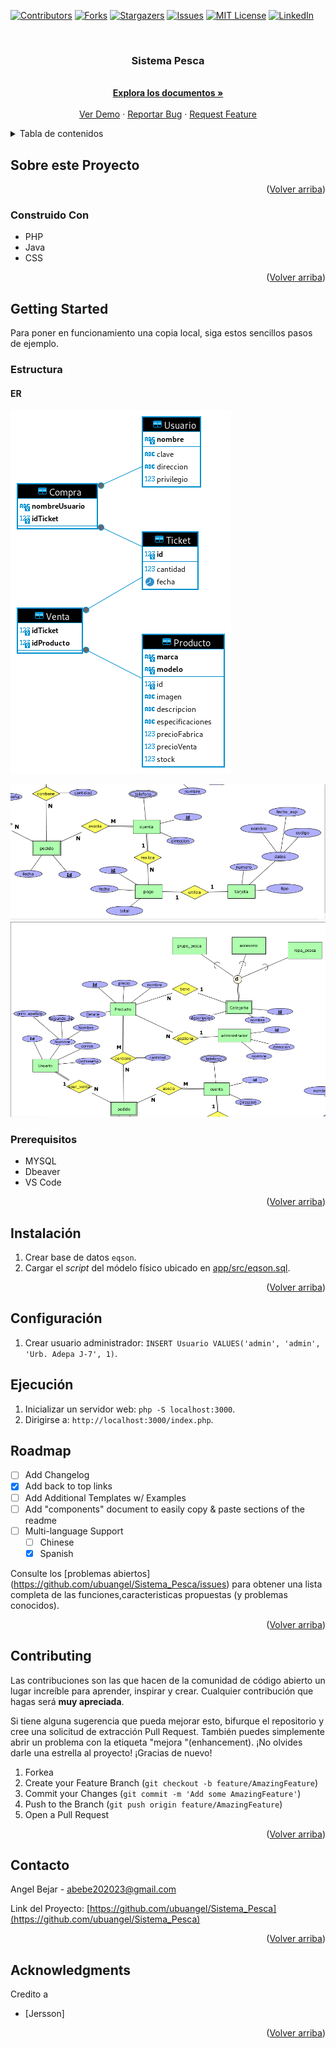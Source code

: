 
<a name="readme-top"></a>




<!-- PROJECT SHIELDS -->

[![Contributors][contributors-shield]][contributors-url]
[![Forks][forks-shield]][forks-url]
[![Stargazers][stars-shield]][stars-url]
[![Issues][issues-shield]][issues-url]
[![MIT License][license-shield]][license-url]
[![LinkedIn][linkedin-shield]][linkedin-url]



<!-- PROJECT LOGO -->
<br />
<div align="center">
<a href="https://github.com/ubuangel/Sistema_Pesca">
    <!--<img src="images/pistola.jpg" alt="Logo" width="80" height="80">-->
  </a>

<h3 align="center">Sistema Pesca</h3>


  <p align="center">

   <br />
    <a href="https://github.com/ubuangel/Sistema_Pesca"><strong>Explora los documentos »</strong></a>
    <br />
    <br />
    <a href="https://github.com/ubuangel/Sistema_Pesca">Ver Demo</a>
    ·
    <a href="https://github.com/ubuangel/Sistema_Pesca/issues">Reportar Bug</a>
    ·
    <a href="https://github.com/ubuangel/Sistema_Pesca/issues">Request Feature</a>
    
  
  </p>
</div>




<!-- TABLE OF CONTENTS -->
<details>
  <summary>Tabla de contenidos</summary>
  <ol>
    <li>
      <a href="#Sobre-este-Proyecto">Sobre Este Proyecto</a>
      <ul>
        <li><a href="#construido--con">Construido Con</a></li>
      </ul>
    </li>
    <li>
      <a href="#getting-started">Getting Started</a>
      <ul>
        <li><a href="#prerequisitos">Prerequisitos</a></li>
        <li><a href="#instalacion">Instalacion</a></li>
      </ul>
    </li>
    <li><a href="#uso">Uso</a></li>
    <li><a href="#roadmap">Roadmap</a></li>
    <li><a href="#contributing">Contribuciones</a></li>
    <li><a href="#license">License</a></li>
    <li><a href="#contacto">Contacto</a></li>
    <li><a href="#acknowledgments">Agradecimientos</a></li>
  </ol>
</details>





<!-- ABOUT THE PROJECT -->
## Sobre este Proyecto

<!-- 
![Descripción de la imagen Markdown](/images/Captura%20desde%202024-02-26%2020-04-59.png)  -->


<p align="right">(<a href="#readme-top">Volver arriba</a>)</p>






### Construido  Con

 
* PHP
* Java
* CSS

<!--* [![Unity]][Unity-url]-->
<!--* [![Bootstrap][Bootstrap.com]][Bootstrap-url]-->


<p align="right">(<a href="#readme-top">Volver arriba</a>)</p>



<!-- GETTING STARTED -->
## Getting Started


Para poner en funcionamiento una copia local, siga estos sencillos pasos de ejemplo.
### Estructura

#### ER
 ![Descripción de la imagen Markdown](/image/eqsonER.png)


 ![Descripción de la imagen Markdown](/image/diagrama.png)
 ![Descripción de la imagen Markdown](/image/diagrama2.png)

### Prerequisitos


* MYSQL
* Dbeaver
* VS Code




<p align="right">(<a href="#readme-top">Volver arriba</a>)</p>


## Instalación
1. Crear base de datos `eqson`.
2. Cargar el _script_ del módelo físico ubicado en [app/src/eqson.sql](./app/src/eqson.sql).

<p align="right">(<a href="#readme-top">Volver arriba</a>)</p>

## Configuración
1. Crear usuario administrador:
`INSERT Usuario VALUES('admin', 'admin', 'Urb. Adepa J-7', 1)`.

## Ejecución
1. Inicializar un servidor web: `php -S localhost:3000`.
2. Dirigirse a: `http://localhost:3000/index.php`.


<!-- ROADMAP -->
## Roadmap

- [ ] Add Changelog
- [x] Add back to top links
- [ ] Add Additional Templates w/ Examples
- [ ] Add "components" document to easily copy & paste sections of the readme
- [ ] Multi-language Support
    - [ ] Chinese
    - [X] Spanish

Consulte los [problemas abiertos] (https://github.com/ubuangel/Sistema_Pesca/issues) para obtener una lista completa de las funciones,caracteristicas propuestas (y problemas conocidos).

<p align="right">(<a href="#readme-top">Volver arriba</a>)</p>


## Contributing

Las contribuciones son las que hacen de la comunidad de código abierto un lugar increíble para aprender, inspirar y crear. Cualquier contribución que hagas será **muy apreciada**.

Si tiene alguna sugerencia que pueda mejorar esto, bifurque el repositorio y cree una solicitud de extracción Pull Request. También puedes simplemente abrir un problema con la etiqueta "mejora "(enhancement).
¡No olvides darle una estrella al proyecto! ¡Gracias de nuevo!

1. Forkea
2. Create your Feature Branch (`git checkout -b feature/AmazingFeature`)
3. Commit your Changes (`git commit -m 'Add some AmazingFeature'`)
4. Push to the Branch (`git push origin feature/AmazingFeature`)
5. Open a Pull Request

<p align="right">(<a href="#readme-top">Volver arriba</a>)</p>





## Contacto

Angel Bejar - abebe202023@gmail.com

Link del Proyecto: [https://github.com/ubuangel/Sistema_Pesca](https://github.com/ubuangel/Sistema_Pesca)

<p align="right">(<a href="#readme-top">Volver arriba</a>)</p>



<!-- ACKNOWLEDGMENTS -->
## Acknowledgments

Credito a

* [Jersson]


<p align="right">(<a href="#readme-top">Volver arriba</a>)</p>



<!-- MARKDOWN LINKS & IMAGES -->
<!-- https://www.markdownguide.org/basic-syntax/#reference-style-links -->
[contributors-shield]: https://img.shields.io/github/contributors/ubuangel/Sistema_Pesca.svg?style=for-the-badge
[contributors-url]: https://github.com/ubuangel/Sistema_Pesca/graphs/contributors
[forks-shield]: https://img.shields.io/github/forks/ubuangel/Sistema_Pesca.svg?style=for-the-badge
[forks-url]: https://github.com/ubuangel/Sistema_Pesca/network/members
[stars-shield]: https://img.shields.io/github/stars/ubuangel/Sistema_Pesca.svg?style=for-the-badge
[stars-url]: https://github.com/ubuangel/Sistema_Pesca/stargazers
[issues-shield]: https://img.shields.io/github/issues/ubuangel/Sistema_Pesca.svg?style=for-the-badge
[issues-url]: https://github.com/ubuangel/Sistema_Pesca/issues
[license-shield]: https://img.shields.io/github/license/ubuangel/Sistema_Pesca.svg?style=for-the-badge
[license-url]: https://github.com/ubuangel/Sistema_Pesca/blob/main/LICENSE.txt
[linkedin-shield]: https://img.shields.io/badge/-LinkedIn-black.svg?style=for-the-badge&logo=linkedin&colorB=555
[linkedin-url]: https://linkedin.com/in/angel-andres-bejar-merma-5baaba281
[product-screenshot]: images/resultado1.png
[Unity]: https://img.shields.io/badge/UNITY

<!--[imagen1]: images/pantallaso.png-->
[Unity-url]: https://unity.com/es
[React.js]: https://img.shields.io/badge/React-20232A?style=for-the-badge&logo=react&logoColor=61DAFB
[React-url]: https://reactjs.org/
[Vue.js]: https://img.shields.io/badge/Vue.js-35495E?style=for-the-badge&logo=vuedotjs&logoColor=4FC08D
[Vue-url]: https://vuejs.org/
[Angular.io]: https://img.shields.io/badge/Angular-DD0031?style=for-the-badge&logo=angular&logoColor=white
[Angular-url]: https://angular.io/
[Svelte.dev]: https://img.shields.io/badge/Svelte-4A4A55?style=for-the-badge&logo=svelte&logoColor=FF3E00
[Svelte-url]: https://svelte.dev/
[Laravel.com]: https://img.shields.io/badge/Laravel-FF2D20?style=for-the-badge&logo=laravel&logoColor=white
[Laravel-url]: https://laravel.com
[Bootstrap.com]: https://img.shields.io/badge/Bootstrap-563D7C?style=for-the-badge&logo=bootstrap&logoColor=white
[Bootstrap-url]: https://getbootstrap.com
[JQuery.com]: https://img.shields.io/badge/jQuery-0769AD?style=for-the-badge&logo=jquery&logoColor=white
[JQuery-url]: https://jquery.com 
